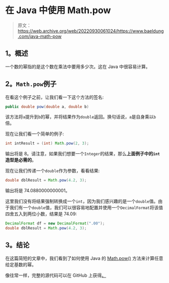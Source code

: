 # 在 Java 中使用 Math.pow

> 原文：<https://web.archive.org/web/20220930061024/https://www.baeldung.com/java-math-pow>

## 1。概述

一个数的幂指的是这个数在乘法中要用多少次。这在 Java 中很容易计算。

## 2。`Math.pow`例子

在看这个例子之前，让我们看一下这个方法的签名:

```java
public double pow(double a, double b)
```

该方法将`a`提升到`b`的幂，并将结果作为`double`返回。换句话说，`a`是自身乘以`b`倍。

现在让我们看一个简单的例子:

```java
int intResult = (int) Math.pow(2, 3);
```

输出将是 8。请注意，如果我们想要一个`Integer`的结果，那么**上面例子中的`int`造型是必需的**。

现在让我们传递一个`double`作为参数，看看结果:

```java
double dblResult = Math.pow(4.2, 3);
```

输出将是 74.0880000000001。

这里我们没有将结果强制转换成一个`int`，因为我们感兴趣的是一个`double`值。由于我们有一个`double`值，我们可以很容易地配置并使用一个`DecimalFormat`将该值四舍五入到两位小数，结果是 74.09:

```java
DecimalFormat df = new DecimalFormat(".00");
double dblResult = Math.pow(4.2, 3);
```

## 3。结论

在这篇简短的文章中，我们看到了如何使用 Java 的 [Math.pow()](https://web.archive.org/web/20221207133541/https://docs.oracle.com/en/java/javase/11/docs/api/java.base/java/lang/Math.html#pow(double,double)) 方法来计算任意给定基数的幂。

像往常一样，完整的源代码可以在 GitHub 上获得[。](https://web.archive.org/web/20221207133541/https://github.com/eugenp/tutorials/tree/master/core-java-modules/core-java-numbers-2)